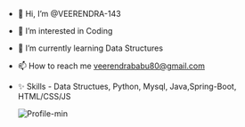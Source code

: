 - 👋 Hi, I’m @VEERENDRA-143
- 👀 I’m interested in Coding
- 🌱 I’m currently learning Data Structures
- 📫 How to reach me veerendrababu80@gmail.com
- ✨ Skills - Data Structues, Python, Mysql, Java,Spring-Boot,  HTML/CSS/JS

  ![Profile-min](https://github.com/VEERENDRA-143/VEERENDRA-143/assets/130078095/5e2c35c0-4b78-45c9-b05c-789a6af7c23d)


<!---
VEERENDRA-143/VEERENDRA-143 is a ✨ special ✨ repository because its `README.md` (this file) appears on your GitHub profile.
You can click the Preview link to take a look at your changes.
--->
